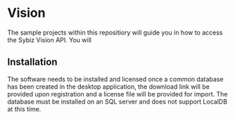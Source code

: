 # Vision
The sample projects within this repositiory will guide you in how to access the Sybiz Vision API.
You will

## Installation
The software needs to be installed and licensed once a common database has been created in the desktop application, the download link will be provided upon registration and a license file will be provided for import.
The database must be installed on an SQL server and does not support LocalDB at this time.

